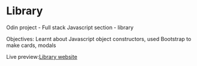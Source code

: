 # Library

Odin project - Full stack Javascript section - library

Objectives: Learnt about Javascript object constructors, used Bootstrap to make cards, modals 

Live preview:[Library website](https://priyanka-111-droid.github.io/Library/)
